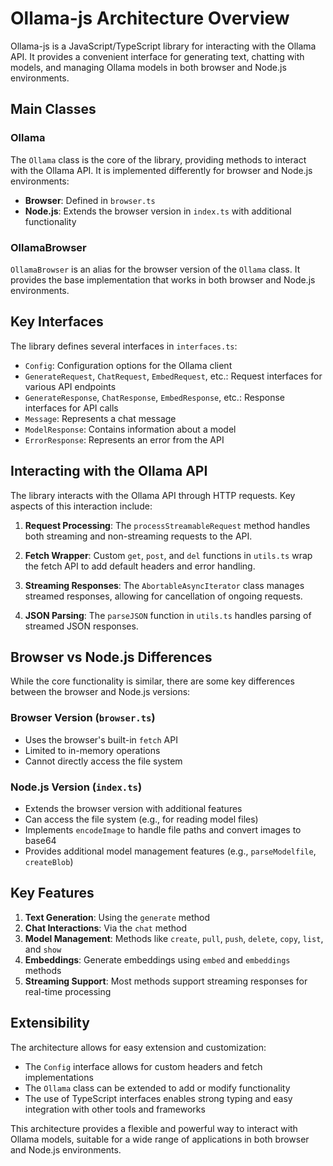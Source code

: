 # Ollama-js Architecture Overview

Ollama-js is a JavaScript/TypeScript library for interacting with the Ollama API. It provides a convenient interface for generating text, chatting with models, and managing Ollama models in both browser and Node.js environments.

## Main Classes

### Ollama

The `Ollama` class is the core of the library, providing methods to interact with the Ollama API. It is implemented differently for browser and Node.js environments:

- **Browser**: Defined in `browser.ts`
- **Node.js**: Extends the browser version in `index.ts` with additional functionality

### OllamaBrowser

`OllamaBrowser` is an alias for the browser version of the `Ollama` class. It provides the base implementation that works in both browser and Node.js environments.

## Key Interfaces

The library defines several interfaces in `interfaces.ts`:

- `Config`: Configuration options for the Ollama client
- `GenerateRequest`, `ChatRequest`, `EmbedRequest`, etc.: Request interfaces for various API endpoints
- `GenerateResponse`, `ChatResponse`, `EmbedResponse`, etc.: Response interfaces for API calls
- `Message`: Represents a chat message
- `ModelResponse`: Contains information about a model
- `ErrorResponse`: Represents an error from the API

## Interacting with the Ollama API

The library interacts with the Ollama API through HTTP requests. Key aspects of this interaction include:

1. **Request Processing**: The `processStreamableRequest` method handles both streaming and non-streaming requests to the API.

2. **Fetch Wrapper**: Custom `get`, `post`, and `del` functions in `utils.ts` wrap the fetch API to add default headers and error handling.

3. **Streaming Responses**: The `AbortableAsyncIterator` class manages streamed responses, allowing for cancellation of ongoing requests.

4. **JSON Parsing**: The `parseJSON` function in `utils.ts` handles parsing of streamed JSON responses.

## Browser vs Node.js Differences

While the core functionality is similar, there are some key differences between the browser and Node.js versions:

### Browser Version (`browser.ts`)

- Uses the browser's built-in `fetch` API
- Limited to in-memory operations
- Cannot directly access the file system

### Node.js Version (`index.ts`)

- Extends the browser version with additional features
- Can access the file system (e.g., for reading model files)
- Implements `encodeImage` to handle file paths and convert images to base64
- Provides additional model management features (e.g., `parseModelfile`, `createBlob`)

## Key Features

1. **Text Generation**: Using the `generate` method
2. **Chat Interactions**: Via the `chat` method
3. **Model Management**: Methods like `create`, `pull`, `push`, `delete`, `copy`, `list`, and `show`
4. **Embeddings**: Generate embeddings using `embed` and `embeddings` methods
5. **Streaming Support**: Most methods support streaming responses for real-time processing

## Extensibility

The architecture allows for easy extension and customization:

- The `Config` interface allows for custom headers and fetch implementations
- The `Ollama` class can be extended to add or modify functionality
- The use of TypeScript interfaces enables strong typing and easy integration with other tools and frameworks

This architecture provides a flexible and powerful way to interact with Ollama models, suitable for a wide range of applications in both browser and Node.js environments.